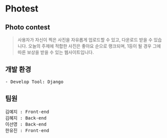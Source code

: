 # Photest


## Photo contest

> 사용자가 자신이 찍은 사진을 자유롭게 업로드할 수 있고, 다운로드 받을 수 있습니다.
> 오늘의 주제에 적합한 사진은 좋아요 순으로 랭크되며, 1등이 될 경우 그에 따른 보상을 받을 수 있는 웹사이트입니다.


## 개발 환경
<pre>
- Develop Tool: Django
</pre>

## 팀원
<pre>
김예지 : Front-end
김혜지 : Back-end
이선영 : Back-end
한유진 : Front-end
</pre>
